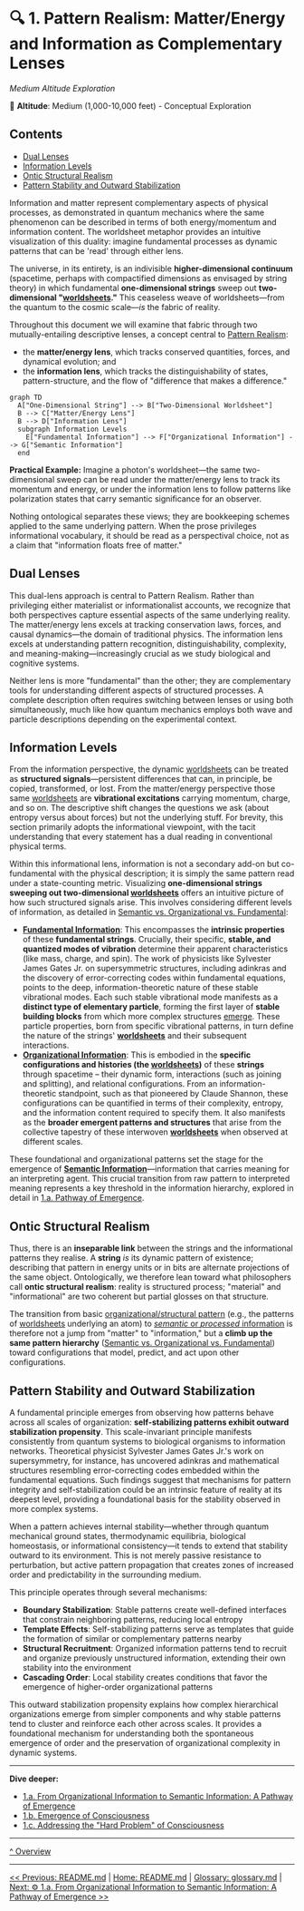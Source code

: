 # 🔍 1. Pattern Realism: Matter/Energy and Information as Complementary Lenses
*Medium Altitude Exploration*

📍 **Altitude**: Medium (1,000-10,000 feet) - Conceptual Exploration

## Contents

- [Dual Lenses](#dual-lenses)
- [Information Levels](#information-levels)
- [Ontic Structural Realism](#ontic-structural-realism)
- [Pattern Stability and Outward Stabilization](#pattern-stability-and-outward-stabilization)

Information and matter represent complementary aspects of physical processes, as demonstrated in quantum mechanics where the same phenomenon can be described in terms of both energy/momentum and information content. The worldsheet metaphor provides an intuitive visualization of this duality: imagine fundamental processes as dynamic patterns that can be 'read' through either lens.

The universe, in its entirety, is an indivisible **higher-dimensional continuum** (spacetime, perhaps with compactified dimensions as envisaged by string theory) in which fundamental **one-dimensional strings** sweep out **two-dimensional "[worldsheets](../glossary.md#worldsheet)."** This ceaseless weave of worldsheets—from the quantum to the cosmic scale—*is* the fabric of reality. 

Throughout this document we will examine that fabric through two mutually-entailing descriptive lenses, a concept central to [Pattern Realism](../glossary.md#pattern-realism):

- the **matter/energy lens**, which tracks conserved quantities, forces, and dynamical evolution; and
- the **information lens**, which tracks the distinguishability of states, pattern-structure, and the flow of "difference that makes a difference."

```mermaid
graph TD
  A["One-Dimensional String"] --> B["Two-Dimensional Worldsheet"]
  B --> C["Matter/Energy Lens"]
  B --> D["Information Lens"]
  subgraph Information Levels
    E["Fundamental Information"] --> F["Organizational Information"] --> G["Semantic Information"]
  end
```

**Practical Example:** Imagine a photon's worldsheet—the same two-dimensional sweep can be read under the matter/energy lens to track its momentum and energy, or under the information lens to follow patterns like polarization states that carry semantic significance for an observer.

Nothing ontological separates these views; they are bookkeeping schemes applied to the same underlying pattern. When the prose privileges informational vocabulary, it should be read as a perspectival choice, not as a claim that "information floats free of matter."

## Dual Lenses

This dual-lens approach is central to Pattern Realism. Rather than privileging either materialist or informationalist accounts, we recognize that both perspectives capture essential aspects of the same underlying reality. The matter/energy lens excels at tracking conservation laws, forces, and causal dynamics—the domain of traditional physics. The information lens excels at understanding pattern recognition, distinguishability, complexity, and meaning-making—increasingly crucial as we study biological and cognitive systems.

Neither lens is more "fundamental" than the other; they are complementary tools for understanding different aspects of structured processes. A complete description often requires switching between lenses or using both simultaneously, much like how quantum mechanics employs both wave and particle descriptions depending on the experimental context.

## Information Levels

From the information perspective, the dynamic [worldsheets](../glossary.md#worldsheet) can be treated as **structured signals**—persistent differences that can, in principle, be copied, transformed, or lost. From the matter/energy perspective those same [worldsheets](../glossary.md#worldsheet) are **vibrational excitations** carrying momentum, charge, and so on. The descriptive shift changes the questions we ask (about entropy versus about forces) but not the underlying stuff. For brevity, this section primarily adopts the informational viewpoint, with the tacit understanding that every statement has a dual reading in conventional physical terms.

Within this informational lens, information is not a secondary add-on but co-fundamental with the physical description; it is simply the same pattern read under a state-counting metric. Visualizing **one-dimensional strings sweeping out two-dimensional [worldsheets](../glossary.md#worldsheet)** offers an intuitive picture of how such structured signals arise. This involves considering different levels of information, as detailed in [Semantic vs. Organizational vs. Fundamental](../glossary.md#semantic-vs-organizational-vs-fundamental):

- **[Fundamental Information](../glossary.md#fundamental-information)**: This encompasses the **intrinsic properties** of these **fundamental strings**. Crucially, their specific, **stable, and quantized modes of vibration** determine their apparent characteristics (like mass, charge, and spin). The work of physicists like Sylvester James Gates Jr. on supersymmetric structures, including adinkras and the discovery of error-correcting codes within fundamental equations, points to the deep, information-theoretic nature of these stable vibrational modes. Each such stable vibrational mode manifests as a **distinct type of elementary particle**, forming the first layer of **stable building blocks** from which more complex structures [emerge](../glossary.md#emergence). These particle properties, born from specific vibrational patterns, in turn define the nature of the strings' **[worldsheets](../glossary.md#worldsheet)** and their subsequent interactions.
- **[Organizational Information](../glossary.md#organizational-information)**: This is embodied in the **specific configurations and histories (the [worldsheets](../glossary.md#worldsheet))** of these **strings** through spacetime – their dynamic form, interactions (such as joining and splitting), and relational configurations. From an information-theoretic standpoint, such as that pioneered by Claude Shannon, these configurations can be quantified in terms of their complexity, entropy, and the information content required to specify them. It also manifests as the **broader emergent patterns and structures** that arise from the collective tapestry of these interwoven **[worldsheets](../glossary.md#worldsheet)** when observed at different scales.

These foundational and organizational patterns set the stage for the emergence of **[Semantic Information](../glossary.md#semantic-information)**—information that carries meaning for an interpreting agent. This crucial transition from raw pattern to interpreted meaning represents a key threshold in the information hierarchy, explored in detail in [1.a. Pathway of Emergence](1a-pathway-emergence.md).

## Ontic Structural Realism

Thus, there is an **inseparable link** between the strings and the informational patterns they realise. A **string** *is* its dynamic pattern of existence; describing that pattern in energy units or in bits are alternate projections of the same object. Ontologically, we therefore lean toward what philosophers call **ontic structural realism**: reality is structured process; "material" and "informational" are two coherent but partial glosses on that structure.

The transition from basic [organizational/structural pattern](../glossary.md#organizational-information) (e.g., the patterns of [worldsheets](../glossary.md#worldsheet) underlying an atom) to [*semantic* or *processed* information](../glossary.md#semantic-information) is therefore not a jump from "matter" to "information," but a **climb up the same pattern hierarchy** ([Semantic vs. Organizational vs. Fundamental](../glossary.md#semantic-vs-organizational-vs-fundamental)) toward configurations that model, predict, and act upon other configurations.

## Pattern Stability and Outward Stabilization

A fundamental principle emerges from observing how patterns behave across all scales of organization: **self-stabilizing patterns exhibit outward stabilization propensity**. This scale-invariant principle manifests consistently from quantum systems to biological organisms to information networks. Theoretical physicist Sylvester James Gates Jr.'s work on supersymmetry, for instance, has uncovered adinkras and mathematical structures resembling error-correcting codes embedded within the fundamental equations. Such findings suggest that mechanisms for pattern integrity and self-stabilization could be an intrinsic feature of reality at its deepest level, providing a foundational basis for the stability observed in more complex systems.

When a pattern achieves internal stability—whether through quantum mechanical ground states, thermodynamic equilibria, biological homeostasis, or informational consistency—it tends to extend that stability outward to its environment. This is not merely passive resistance to perturbation, but active pattern propagation that creates zones of increased order and predictability in the surrounding medium.

This principle operates through several mechanisms:

- **Boundary Stabilization**: Stable patterns create well-defined interfaces that constrain neighboring patterns, reducing local entropy
- **Template Effects**: Self-stabilizing patterns serve as templates that guide the formation of similar or complementary patterns nearby
- **Structural Recruitment**: Organized information patterns tend to recruit and organize previously unstructured information, extending their own stability into the environment
- **Cascading Order**: Local stability creates conditions that favor the emergence of higher-order organizational patterns

This outward stabilization propensity explains how complex hierarchical organizations emerge from simpler components and why stable patterns tend to cluster and reinforce each other across scales. It provides a foundational mechanism for understanding both the spontaneous emergence of order and the preservation of organizational complexity in dynamic systems.

---

**Dive deeper:**
- [1.a. From Organizational Information to Semantic Information: A Pathway of Emergence](1a-pathway-emergence.md)
- [1.b. Emergence of Consciousness](1b-emergence-of-consciousness.md)
- [1.c. Addressing the "Hard Problem" of Consciousness](1c-hard-problem-of-consciousness.md)

---

[^ Overview](../../README.md)

---
[<< Previous: README.md](../../README.md) | [Home: README.md](../../README.md) | [Glossary: glossary.md](../glossary.md) | [Next: ⚙️ 1.a. From Organizational Information to Semantic Information: A Pathway of Emergence >>](1a-pathway-emergence.md)

